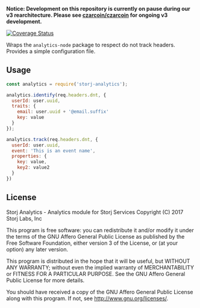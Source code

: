 **Notice: Development on this repository is currently on pause during our v3 rearchitecture. Please see [czarcoin/czarcoin](https://github.com/czarcoin/czarcoin) for ongoing v3 development.**

[![Coverage Status](https://coveralls.io/repos/github/Storj/storj-analytics/badge.svg?branch=master)](https://coveralls.io/github/Storj/storj-analytics?branch=master)

Wraps the `analytics-node` package to respect do not track headers. Provides a
simple configuration file.

Usage
-----

```javascript
const analytics = require('storj-analytics');

analytics.identify(req.headers.dnt, {
  userId: user.uuid,
  traits: {
    email: user.uuid + '@email.suffix'
    key: value
  }
});

analytics.track(req.headers.dnt, {
  userId: user.uuid,
  event: 'This is an event name',
  properties: {
    key: value,
    key2: value2
  }
})
```

License
-------

Storj Analytics - Analytics module for Storj Services
Copyright (C) 2017 Storj Labs, Inc

This program is free software: you can redistribute it and/or modify
it under the terms of the GNU Affero General Public License as published
by the Free Software Foundation, either version 3 of the License, or
(at your option) any later version.

This program is distributed in the hope that it will be useful,
but WITHOUT ANY WARRANTY; without even the implied warranty of
MERCHANTABILITY or FITNESS FOR A PARTICULAR PURPOSE.  See the
GNU Affero General Public License for more details.

You should have received a copy of the GNU Affero General Public License
along with this program.  If not, see http://www.gnu.org/licenses/.
